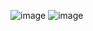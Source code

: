 
![image](https://user-images.githubusercontent.com/101004260/214037257-325a9243-7313-4f2f-8470-47061af865f7.png)
![image](https://user-images.githubusercontent.com/101004260/214037269-8a940444-f0a2-41fd-b47d-2a4b8efe6428.png)
